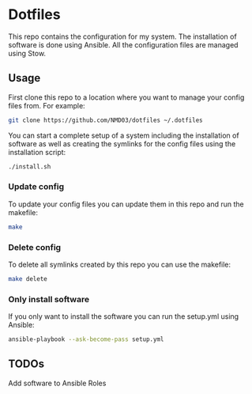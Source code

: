 # Dotfiles

This repo contains the configuration for my system. The installation of software is done using Ansible. All the configuration files are managed using Stow. 

## Usage

First clone this repo to a location where you want to manage your config files from. For example:
```bash
git clone https://github.com/NMD03/dotfiles ~/.dotfiles
```
You can start a complete setup of a system including the installation of software as well as creating the symlinks for the config files using the installation script:
```bash
./install.sh
```

### Update config
To update your config files you can update them in this repo and run the makefile:
```bash
make
```
### Delete config
To delete all symlinks created by this repo you can use the makefile:
```bash
make delete
```
### Only install software
If you only want to install the software you can run the setup.yml using Ansible:
```bash
ansible-playbook --ask-become-pass setup.yml
```

## TODOs

Add software to Ansible Roles
